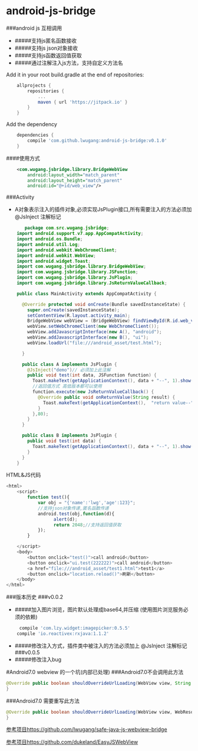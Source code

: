 # android-js-bridge
###android js 互相调用
- #####支持js匿名函数接收
- #####支持js json对象接收
- #####支持js函数返回值获取
- #####通过注解注入js方法，支持自定义方法名

Add it in your root build.gradle at the end of repositories:
~~~gradle
	allprojects {
		repositories {
			...
			maven { url 'https://jitpack.io' }
		}
	}
~~~

Add the dependency
~~~gradle
    dependencies {
	    compile 'com.github.lwugang:android-js-bridge:v0.1.0'
	}

~~~

####使用方式
~~~xml
	<com.wugang.jsbridge.library.BridgeWebView
        android:layout_width="match_parent"
        android:layout_height="match_parent"
        android:id="@+id/web_view"/>
~~~
###Activity
- A对象表示注入的插件对象,必须实现JsPlugin接口,所有需要注入的方法必须加 @JsInject 注解标记
~~~java
	   package com.src.wugang.jsbridge;
    import android.support.v7.app.AppCompatActivity;
    import android.os.Bundle;
    import android.util.Log;
    import android.webkit.WebChromeClient;
    import android.webkit.WebView;
    import android.widget.Toast;
    import com.wugang.jsbridge.library.BridgeWebView;
    import com.wugang.jsbridge.library.JSFunction;
    import com.wugang.jsbridge.library.JsPlugin;
    import com.wugang.jsbridge.library.JsReturnValueCallback;

    public class MainActivity extends AppCompatActivity {

      @Override protected void onCreate(Bundle savedInstanceState) {
        super.onCreate(savedInstanceState);
        setContentView(R.layout.activity_main);
        BridgeWebView webView = (BridgeWebView) findViewById(R.id.web_view);
        webView.setWebChromeClient(new WebChromeClient());
        webView.addJavascriptInterface(new A(), "android");
        webView.addJavascriptInterface(new B(), "ui");
        webView.loadUrl("file:///android_asset/test.html");

      }

      public class A implements JsPlugin {
		@JsInject("demo")// 必须加上此注解
        public void test(int data, JSFunction function) {
          Toast.makeText(getApplicationContext(), data + "--", 1).show();
          //返回值方式 高低版本都可以使用
          function.execute(new JsReturnValueCallback() {
            @Override public void onReturnValue(String result) {
              Toast.makeText(getApplicationContext(),  "return value--"+result, 1).show();
            }
          },80);
        }
      }

      public class B implements JsPlugin {
        public void test(int data) {
          Toast.makeText(getApplicationContext(), data + "--", 1).show();
        }
      }
    }
~~~
HTML&JS代码
~~~js
<html>
    <script>
        function test(){
            var obj = "{'name':'lwg','age':123}";
            //支持json对象传递,匿名函数传递
            android.test(obj,function(d){
                  alert(d);
                  return 2048;//支持返回值获取
            });
        }

    </script>
    <body>
        <button onclick="test()">call android</button>
        <button onclick="ui.test(222222)">call android</button>
        <a href="file:///android_asset/test1.html">test1</a>
        <button onclick="location.reload()">刷新</button>
    </body>
</html>
~~~
###版本历史
	###v0.0.2
- #####加入图片浏览，图片默认处理成base64,并压缩 (使用图片浏览服务必须的依赖)
~~~gradle
 	 compile 'com.lzy.widget:imagepicker:0.5.5'
  	compile 'io.reactivex:rxjava:1.1.2'
~~~
- #####修改注入方式，插件类中被注入的方法必须加上 @JsInject 注解标记
###v0.0.5
- #####修改注入bug

#Android7.0 webview 的一个坑(内部已处理)
###Android7.0不会调用此方法
~~~java
@Override public boolean shouldOverrideUrlLoading(WebView view, String url) {
}
~~~
###Android7.0 需要重写此方法
~~~java
@Override public boolean shouldOverrideUrlLoading(WebView view, WebResourceRequest request) {
}
~~~

[参考项目https://github.com/lwugang/safe-java-js-webview-bridge](https://github.com/lwugang/safe-java-js-webview-bridge)

[参考项目https://github.com/dukeland/EasyJSWebView](https://github.com/dukeland/EasyJSWebView)

